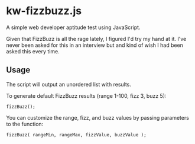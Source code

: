 kw-fizzbuzz.js
======

A simple web developer aptitude test using JavaScript.

Given that FizzBuzz is all the rage lately, I figured I'd try my hand at it. I've never been asked for this in an interview but and kind of wish I had been asked this every time.

## Usage

The script will output an unordered list with results.

To generate default FizzBuzz results (range 1-100, fizz 3, buzz 5):
```
fizzBuzz();
```

You can customize the range, fizz, and buzz values by passing parameters to the function:
```
fizzBuzz( rangeMin, rangeMax, fizzValue, buzzValue );
```